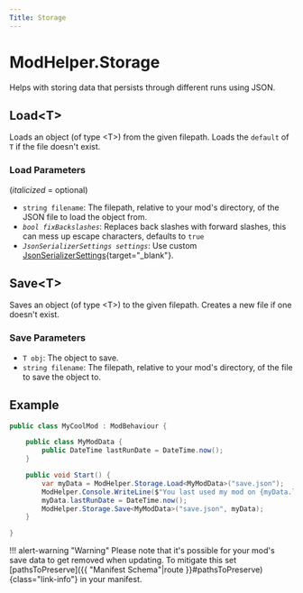 ```yaml
---
Title: Storage
---
```


# ModHelper.Storage

Helps with storing data that persists through different runs using JSON.

## Load&lt;T&gt;

Loads an object (of type &lt;T&gt;) from the given filepath. Loads the `default` of `T` if the file doesn't exist.

### Load Parameters

(*italicized* = optional)

- `string filename`: The filepath, relative to your mod's directory, of the JSON file to load the object from.
- *`bool fixBackslashes`*: Replaces back slashes with forward slashes, this can mess up escape characters, defaults to `true`
- *`JsonSerializerSettings settings`*: Use custom [JsonSerializerSettings](https://www.newtonsoft.com/json/help/html/T_Newtonsoft_Json_JsonSerializerSettings.htm){target="_blank"}.

## Save&lt;T&gt;

Saves an object (of type &lt;T&gt;) to the given filepath. Creates a new file if one doesn't exist.

### Save Parameters

- `T obj`: The object to save.
- `string filename`: The filepath, relative to your mod's directory, of the file to save the object to.

## Example

```csharp
public class MyCoolMod : ModBehaviour {

    public class MyModData {
        public DateTime lastRunDate = DateTime.now();
    }

    public void Start() {
        var myData = ModHelper.Storage.Load<MyModData>("save.json");
        ModHelper.Console.WriteLine($"You last used my mod on {myData.lastRunDate.ToShortDateString()}");
        myData.lastRunDate = DateTime.now();
        ModHelper.Storage.Save<MyModData>("save.json", myData);
    }

}
```

!!! alert-warning "Warning"
    Please note that it's possible for your mod's save data to get removed when updating. To mitigate this set [pathsToPreserve]({{ "Manifest Schema"|route }}#pathsToPreserve){class="link-info"} in your manifest.
